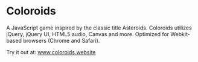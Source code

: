 Coloroids
=========
A JavaScript game inspired by the classic title Asteroids. Coloroids utilizes jQuery, jQuery UI, HTML5 audio, Canvas and more. Optimized for Webkit-based browsers (Chrome and Safari).

Try it out at: www.coloroids.website
